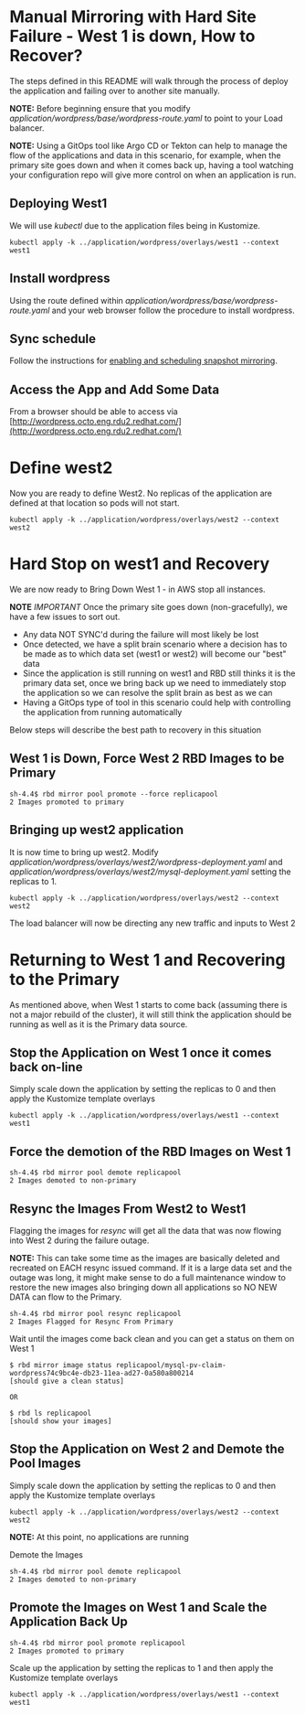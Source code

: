 # Manual Mirroring with Hard Site Failure - West 1 is down, How to Recover?
The steps defined in this README will walk through the process of deploy the application and failing over to another site manually.

**NOTE:** Before beginning ensure that you modify *application/wordpress/base/wordpress-route.yaml* to point to your Load balancer.

**NOTE:** Using a GitOps tool like Argo CD or Tekton can help to manage the flow of the applications and data in this scenario, for example, when the primary site goes down and when it comes back up, having a tool watching your configuration repo will give more control on when an application is run.


## Deploying West1
We will use *kubectl* due to the application files being in Kustomize.

```
kubectl apply -k ../application/wordpress/overlays/west1 --context west1
```

## Install wordpress
Using the route defined within *application/wordpress/base/wordpress-route.yaml* and your web browser follow the procedure to install wordpress.

## Sync schedule
Follow the instructions for [enabling and scheduling snapshot mirroring](../storage-schedule.md).

## Access the App and Add Some Data
From a browser should be able to access via [http://wordpress.octo.eng.rdu2.redhat.com/](http://wordpress.octo.eng.rdu2.redhat.com/)



# Define west2
Now you are ready to define West2. No replicas of the application are defined at that location so pods will not start.

```
kubectl apply -k ../application/wordpress/overlays/west2 --context west2
```

# Hard Stop on west1 and Recovery
We are now ready to Bring Down West 1 - in AWS stop all instances.

**NOTE** *IMPORTANT*
Once the primary site goes down (non-gracefully), we have a few issues to sort out.
- Any data NOT SYNC'd during the failure will most likely be lost
- Once detected, we have a split brain scenario where a decision has to be made as to which data set (west1 or west2) will become our "best" data
- Since the application is still running on west1 and RBD still thinks it is the primary data set, once we bring back up we need to immediately stop the application so we can resolve the split brain as best as we can
- Having a GitOps type of tool in this scenario could help with controlling the application from running automatically

Below steps will describe the best path to recovery in this situation

## West 1 is Down, Force West 2 RBD Images to be Primary

```
sh-4.4$ rbd mirror pool promote --force replicapool
2 Images promoted to primary
```

## Bringing up west2 application
It is now time to bring up west2. Modify *application/wordpress/overlays/west2/wordpress-deployment.yaml* and *application/wordpress/overlays/west2/mysql-deployment.yaml* setting the replicas to 1.

```
kubectl apply -k ../application/wordpress/overlays/west2 --context west2
```
The load balancer will now be directing any new traffic and inputs to West 2

# Returning to West 1 and Recovering to the Primary
As mentioned above, when West 1 starts to come back (assuming there is not a major rebuild of the cluster), it will still think the application should be running
as well as it is the Primary data source.

## Stop the Application on West 1 once it comes back on-line
Simply scale down the application by setting the replicas to 0 and then apply the Kustomize template overlays

```
kubectl apply -k ../application/wordpress/overlays/west1 --context west1
```

## Force the demotion of the RBD Images on West 1
```
sh-4.4$ rbd mirror pool demote replicapool
2 Images demoted to non-primary
```

## Resync the Images From West2 to West1
Flagging the images for *resync* will get all the data that was now flowing into West 2 during the failure outage.

**NOTE:** This can take some time as the images are basically deleted and recreated on EACH resync issued command.
         If it is a large data set and the outage was long, it might make sense to do a full maintenance window to restore the new images
         also bringing down all applications so NO NEW DATA can flow to the Primary.

```
sh-4.4$ rbd mirror pool resync replicapool
2 Images Flagged for Resync From Primary
```
Wait until the images come back clean and you can get a status on them on West 1

```
$ rbd mirror image status replicapool/mysql-pv-claim-wordpress74c9bc4e-db23-11ea-ad27-0a580a800214
[should give a clean status]

OR

$ rbd ls replicapool
[should show your images]
```

## Stop the Application on West 2 and Demote the Pool Images
Simply scale down the application by setting the replicas to 0 and then apply the Kustomize template overlays

```
kubectl apply -k ../application/wordpress/overlays/west2 --context west2
```

**NOTE:** At this point, no applications are running

Demote the Images

```
sh-4.4$ rbd mirror pool demote replicapool
2 Images demoted to non-primary
```

## Promote the Images on West 1 and Scale the Application Back Up

```
sh-4.4$ rbd mirror pool promote replicapool
2 Images promoted to primary
```

Scale up the application by setting the replicas to 1 and then apply the Kustomize template overlays

```
kubectl apply -k ../application/wordpress/overlays/west1 --context west1
```
